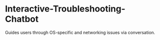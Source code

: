 # Interactive-Troubleshooting-Chatbot
Guides users through OS-specific and networking issues via conversation.
